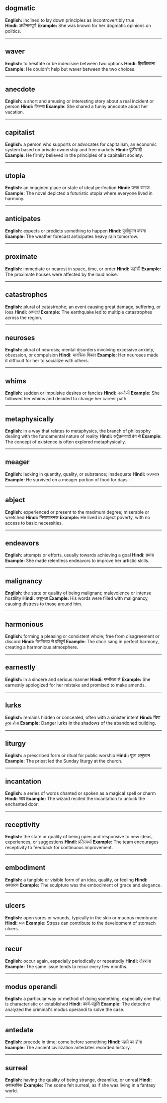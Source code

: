## dogmatic 

**English:** inclined to lay down principles as incontrovertibly true <br>
**Hindi:** अधीनतापूर्ण
**Example:** She was known for her dogmatic opinions on politics.

---
## waver
**English:** to hesitate or be indecisive between two options
**Hindi:** हिचकिचाना
**Example:** He couldn't help but waver between the two choices.

---
## anecdote
**English:** a short and amusing or interesting story about a real incident or person
**Hindi:** किस्सा
**Example:** She shared a funny anecdote about her vacation.

---
## capitalist
**English:** a person who supports or advocates for capitalism, an economic system based on private ownership and free markets
**Hindi:** पूंजीवादी
**Example:** He firmly believed in the principles of a capitalist society.

---
## utopia
**English:** an imagined place or state of ideal perfection
**Hindi:** उत्तम समाज
**Example:** The novel depicted a futuristic utopia where everyone lived in harmony.

---
## anticipates
**English:** expects or predicts something to happen
**Hindi:** पूर्वानुमान करना
**Example:** The weather forecast anticipates heavy rain tomorrow.

---
## proximate
**English:** immediate or nearest in space, time, or order
**Hindi:** पड़ोसी
**Example:** The proximate houses were affected by the loud noise.

---
## catastrophes
**English:** plural of catastrophe; an event causing great damage, suffering, or loss
**Hindi:** आपदाएं
**Example:** The earthquake led to multiple catastrophes across the region.

---
## neuroses
**English:** plural of neurosis; mental disorders involving excessive anxiety, obsession, or compulsion
**Hindi:** मानसिक विकार
**Example:** Her neuroses made it difficult for her to socialize with others.

---
## whims
**English:** sudden or impulsive desires or fancies
**Hindi:** मनमौजी
**Example:** She followed her whims and decided to change her career path.

---
## metaphysically
**English:** in a way that relates to metaphysics, the branch of philosophy dealing with the fundamental nature of reality
**Hindi:** अद्वैततावादी ढंग से
**Example:** The concept of existence is often explored metaphysically.

---
## meager
**English:** lacking in quantity, quality, or substance; inadequate
**Hindi:** अल्पमात्र
**Example:** He survived on a meager portion of food for days.

---
## abject
**English:** experienced or present to the maximum degree; miserable or wretched
**Hindi:** निराशाजनक
**Example:** He lived in abject poverty, with no access to basic necessities.

---
## endeavors
**English:** attempts or efforts, usually towards achieving a goal
**Hindi:** प्रयास
**Example:** She made relentless endeavors to improve her artistic skills.

---
## malignancy
**English:** the state or quality of being malignant; malevolence or intense hostility
**Hindi:** अशुभता
**Example:** His words were filled with malignancy, causing distress to those around him.

---
## harmonious
**English:** forming a pleasing or consistent whole; free from disagreement or discord
**Hindi:** मेलमिलाप से परिपूर्ण
**Example:** The choir sang in perfect harmony, creating a harmonious atmosphere.

---
## earnestly
**English:** in a sincere and serious manner
**Hindi:** गम्भीरता से
**Example:** She earnestly apologized for her mistake and promised to make amends.

---
## lurks
**English:** remains hidden or concealed, often with a sinister intent
**Hindi:** छिपा हुआ होना
**Example:** Danger lurks in the shadows of the abandoned building.

---
## liturgy
**English:** a prescribed form or ritual for public worship
**Hindi:** पूजा अनुष्ठान
**Example:** The priest led the Sunday liturgy at the church.

---
## incantation
**English:** a series of words chanted or spoken as a magical spell or charm
**Hindi:** जाप
**Example:** The wizard recited the incantation to unlock the enchanted door.

---
## receptivity
**English:** the state or quality of being open and responsive to new ideas, experiences, or suggestions
**Hindi:** प्रतिस्पर्धा
**Example:** The team encourages receptivity to feedback for continuous improvement.

---
## embodiment
**English:** a tangible or visible form of an idea, quality, or feeling
**Hindi:** अवतारण
**Example:** The sculpture was the embodiment of grace and elegance.

---
## ulcers
**English:** open sores or wounds, typically in the skin or mucous membrane
**Hindi:** घाव
**Example:** Stress can contribute to the development of stomach ulcers.

---
## recur
**English:** occur again, especially periodically or repeatedly
**Hindi:** दोहराना
**Example:** The same issue tends to recur every few months.

---
## modus operandi
**English:** a particular way or method of doing something, especially one that is characteristic or established
**Hindi:** कार्य-पद्धति
**Example:** The detective analyzed the criminal's modus operandi to solve the case.

---
## antedate
**English:** precede in time; come before something
**Hindi:** पहले का होना
**Example:** The ancient civilization antedates recorded history.

---
## surreal
**English:** having the quality of being strange, dreamlike, or unreal
**Hindi:** अवास्तविक
**Example:** The scene felt surreal, as if she was living in a fantasy world.

---
